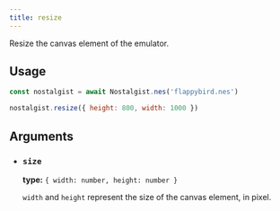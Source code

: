 ```yaml
---
title: resize
---
```


Resize the canvas element of the emulator.

## Usage
```js
const nostalgist = await Nostalgist.nes('flappybird.nes')

nostalgist.resize({ height: 800, width: 1000 })
```

## Arguments
+ ### `size`

  **type:** `{ width: number, height: number }`

  `width` and `height` represent the size of the canvas element, in pixel.
